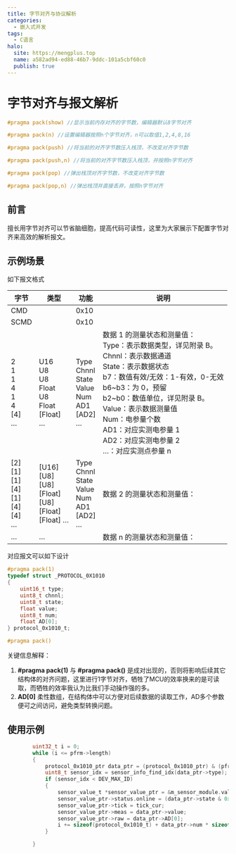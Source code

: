 ```yaml
---
title: 字节对齐与协议解析
categories:
  - 嵌入式开发
tags:
  - C语言
halo:
  site: https://mengplus.top
  name: a582ad94-ed88-46b7-9ddc-101a5cbf60c0
  publish: true
---
```

# 字节对齐与报文解析

```c
#pragma pack(show) //显示当前内存对齐的字节数，编辑器默认8字节对齐

#pragma pack(n) //设置编辑器按照n个字节对齐，n可以取值1,2,4,8,16

#pragma pack(push) //将当前的对齐字节数压入栈顶，不改变对齐字节数

#pragma pack(push,n) //将当前的对齐字节数压入栈顶，并按照n字节对齐

#pragma pack(pop) //弹出栈顶对齐字节数，不改变对齐字节数

#pragma pack(pop,n) //弹出栈顶并直接丢弃，按照n字节对齐
```
## 前言
擅长用字节对齐可以节省脑细胞，提高代码可读性，这里为大家展示下配置字节对齐来高效的解析报文。
## 示例场景
如下报文格式

| 字节                                                     | 类型                                                                   | 功能                                                                 | 说明                                                                                                                                                                                                                                         |
| ------------------------------------------------------ | -------------------------------------------------------------------- | ------------------------------------------------------------------ | ------------------------------------------------------------------------------------------------------------------------------------------------------------------------------------------------------------------------------------------ |
| CMD                                                    |                                                                      | 0x10                                                               |                                                                                                                                                                                                                                            |
| SCMD                                                   |                                                                      | 0x10                                                               |                                                                                                                                                                                                                                            |
| 2 <br>1 <br>1 <br>4 <br>1 <br>4<br>[4]<br> …           | U16<br>U8 <br>U8 <br>Float <br>U8 <br>Float<br>[Float] <br>…         | Type <br>Chnnl<br>State <br>Value <br>Num <br>AD1 <br>[AD2]<br> …  | 数据 1 的测量状态和测量值： <br>Type：表示数据类型，详见附录 B。 <br>Chnnl：表示数据通道 <br>State：表示数据状态 <br>    b7：数值有效/无效：1-有效，0-无效 <br>    b6~b3：为 0，预留 <br>    b2~b0：数值单位，详见附录 B。 <br>Value：表示数据测量值 <br>Num：电参量个数 <br>AD1：对应实测电参量 1 <br>AD2：对应实测电参量 2 <br>…：对应实测点参量 n |
| [2]<br>[1] <br>[1] <br>[4] <br>[1]<br>[4]<br>[4]<br> … | [U16] <br>[U8] <br>[U8] <br>[Float]<br>[U8]<br>[Float] <br>[Float] … | Type <br>Chnnl <br>State <br>Value <br>Num <br>AD1 <br>[AD2]<br> … | 数据 2 的测量状态和测量值：                                                                                                                                                                                                                            |
| …                                                      | …                                                                    |                                                                    | 数据 n 的测量状态和测量值：                                                                                                                                                                                                                            |

对应报文可以如下设计
```c
#pragma pack(1)
typedef struct _PROTOCOL_0X1010
{
    uint16_t type;
    uint8_t chnnl;
    uint8_t state;
    float value;
    uint8_t num;
    float AD[0];
} protocol_0x1010_t;

#pragma pack()
```
关键信息解释：
1. **#pragma pack(1)** 与 **#pragma pack()** 是成对出现的，否则将影响后续其它结构体的对齐问题，这里进行1字节对齐，牺牲了MCU的效率换来的是可读取，而牺牲的效率我认为比我们手动操作强的多。
2. **AD[0]** 柔性数组，在结构体中可以方便对后续数据的读取工作，AD多个参数便可之间访问，避免类型转换问题。
## 使用示例
```c
        uint32_t i = 0;
        while (i <= pfrm->length)
        {
            protocol_0x1010_ptr data_ptr = (protocol_0x1010_ptr) & (pfrm->text[i]);
            uint8_t sensor_idx = sensor_info_find_idx(data_ptr->type);
            if (sensor_idx < DEV_MAX_ID)
            {
                sensor_value_t *sensor_value_ptr = &m_sensor_module.value[sensor_idx];
                sensor_value_ptr->status.online = (data_ptr->state & 0x80) != 0;
                sensor_value_ptr->tick = tick_cur;
                sensor_value_ptr->meas = data_ptr->value;
                sensor_value_ptr->raw = data_ptr->AD[0];
                i += sizeof(protocol_0x1010_t) + data_ptr->num * sizeof(float);
            }

        }
```
